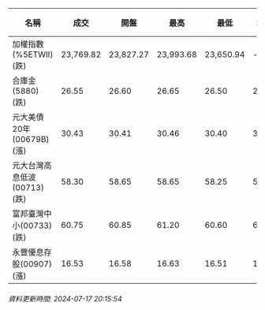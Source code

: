 | 名稱 | 成交 | 開盤 | 最高 | 最低 | 均價 | 成交金額(億) | 昨收 | 漲跌幅 | 漲跌 | 總量 | 昨量 | 振幅 |
| -------- | -------- | -------- | -------- |-------- | -------- | -------- |-------- |-------- |-------- | -------- | -------- |-------- |
|加權指數(%5ETWII) (跌)|23,769.82|23,827.27|23,993.68|23,650.94|-|5,423.64|23,997.25|0.95%|227.43|11,575,939|0|1.43%|
|合庫金(5880) (跌)|26.55|26.60|26.65|26.50|26.55|2.70|26.60|0.19%|0.05|10,156|6,156|0.56%|
|元大美債20年(00679B) (漲)|30.43|30.41|30.46|30.40|30.44|23.59|30.15|0.93%|0.28|77,486|47,375|0.20%|
|元大台灣高息低波(00713) (跌)|58.30|58.65|58.65|58.25|58.45|7.49|58.55|0.43%|0.25|12,822|7,627|0.68%|
|富邦臺灣中小(00733) (跌)|60.75|60.85|61.20|60.60|60.97|1.16|60.80|0.08%|0.05|1,907|1,578|0.99%|
|永豐優息存股(00907) (漲)|16.53|16.58|16.63|16.51|16.56|0.381|16.51|0.12%|0.02|2,302|2,091|0.73%|
###### 資料更新時間: 2024-07-17 20:15:54